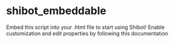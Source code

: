 # shibot_embeddable
Embed this script into your .html file to start using Shibot! Enable customization and edit properties by following this documentation

